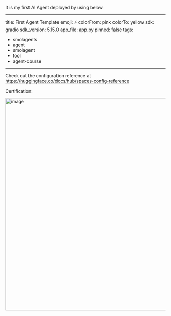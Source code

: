 It is my first AI Agent deployed by using below.

---
title: First Agent Template
emoji: ⚡
colorFrom: pink
colorTo: yellow
sdk: gradio
sdk_version: 5.15.0
app_file: app.py
pinned: false
tags:
- smolagents
- agent
- smolagent
- tool
- agent-course
---

Check out the configuration reference at https://huggingface.co/docs/hub/spaces-config-reference

Certification:

<img width="668" alt="image" src="https://github.com/user-attachments/assets/e4c70e2a-1caf-4ead-ba4e-2beae73930f7" />
